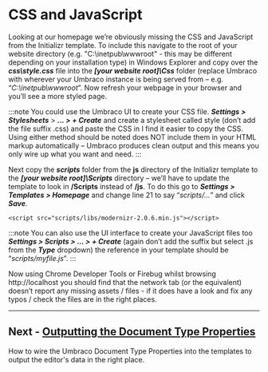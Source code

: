 # CSS and JavaScript


Looking at our homepage we’re obviously missing the CSS and JavaScript from the Initializr template. To include this navigate to the root of your website directory (e.g. "C:\inetpub\wwwroot" - this may be different depending on your installation type) in Windows Explorer and copy over the **_css\style.css_** file into the **_[your website root]\Css_** folder (replace Umbraco with wherever your Umbraco instance is being served from – e.g. “_C:\inetpub\wwwroot_”. Now refresh your webpage in your browser and you’ll see a more styled page.

:::note
You could use the Umbraco UI to create your CSS file. **_Settings > Stylesheets_** > **_... > + Create_** and create a stylesheet called style (don’t add the file suffix .css) and paste the CSS in I find it easier to copy the CSS. Using either method should be noted does NOT include them in your HTML markup automatically – Umbraco produces clean output and this means you only wire up what you want and need. 
:::

Next copy the **_scripts_** folder from the **js** directory of the Initializr template to the **_[your website root]\Scripts_** directory – we’ll have to update the template to look in **/Scripts** instead of **/js**. To do this go to **_Settings > Templates > Homepage_** and change line 21 to say “_scripts/..._” and click **_Save_**.  

```
<script src="scripts/libs/modernizr-2.0.6.min.js"></script>
```

:::note
You can also use the UI interface to create your JavaScript files too **_Settings > Scripts > ... > + Create_** (again don’t add the suffix but select .js from the **_Type_** dropdown) the reference in your template should be “_scripts/myfile.js_”. 
:::

Now using Chrome Developer Tools or Firebug whilst browsing http://localhost you should find that the network tab (or the equivalent) doesn’t report any missing assets / files - if it does have a look and fix any typos / check the files are in the right places. 

---

## Next - [Outputting the Document Type Properties](Outputting-the-Document-Type-Properties.md)
How to wire the Umbraco Document Type Properties into the templates to output the editor's data in the right place.
